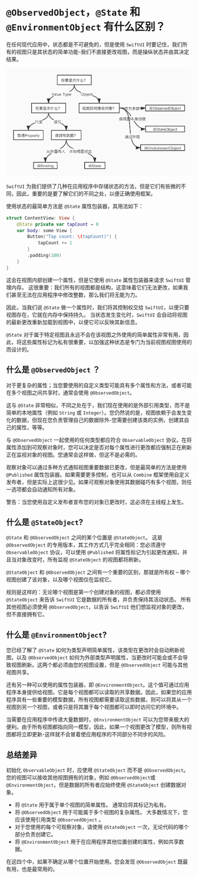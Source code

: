 `@ObservedObject`，`@State` 和 `@EnvironmentObject` 有什么区别？
===

在任何现代应用中，状态都是不可避免的，但是使用 `SwiftUI` 时要记住，我们所有的视图只是其状态的简单功能-我们不直接更改视图，而是操纵状态并由其决定结果。

![](imgs/1.jpg)

`SwiftUI` 为我们提供了几种在应用程序中存储状态的方法，但是它们有些微的不同，因此，重要的是要了解它们的不同之处，以便正确使用框架。

使用状态的最简单方法是 `@State` 属性包装器，其用法如下：

```swift
struct ContentView: View {
    @State private var tapCount = 0
    var body: some View {
        Button("Tap count: \(tapCount)") {
            tapCount += 1
        }
        .padding(100)
    }
}
```

这会在视图内部创建一个属性，但是它使用 `@State` 属性包装器来请求 `SwiftUI` 管理内存。 这很重要：我们所有的视图都是结构，这意味着它们无法更改，如果我们甚至无法在应用程序中修改整数，那么我们将无能为力。

因此，当我们说 `@State` 做一个属性时，我们将其控制权交给 `SwiftUI`，以便只要视图存在，它就在内存中保持持久。 当状态发生变化时，`SwiftUI` 会自动将视图的最新更改重新加载到视图中，以便它可以反映其新信息。

`@State` 对于属于特定视图且永远不会在该视图之外使用的简单属性非常有用，因此，将这些属性标记为私有很重要，以加强这种状态是专门为当前视图视图使用的而设计的。

## 什么是 `@ObservedObject` ？

对于更复杂的属性；当您要使用的自定义类型可能具有多个属性和方法，或者可能在多个视图之间共享时，通常会使用 `@ObservedObject`。

这与 `@State` 非常相似，不同之处在于，我们现在使用的是外部引用类型，而不是简单的本地属性（例如 `String` 或 `Integer`）。您仍然说的是，视图依赖于会发生变化的数据，但现在您负责管理自己的数据除外-您需要创建该类的实例，创建其自己的属性，等等。

与 `@ObservedObject` 一起使用的任何类型都应符合 `ObservableObject` 协议。在将属性添加到可观察对象时，您可以决定是否对每个属性进行更改都应强制正在刷新正在监视对象的视图。您通常会这样做，但这不是必需的。

观察对象可以通过多种方式通知视图重要数据已更改，但是最简单的方法是使用 `@Published` 属性包装器。如果需要更多控制，也可以从 `Combine` 框架使用自定义发布者，但是实际上这很少见。如果可观察对象使用其数据碰巧有多个视图，则任一选项都会自动通知所有对象。

警告：当您使用自定义发布者宣布您的对象已更改时，这必须在主线程上发生。

## 什么是 `@StateObject`?

`@State` 和 `@ObservedObject` 之间的某个位置是 `@StateObject`。 这是 `@ObservedObject` 的专用版本，其工作方式几乎完全相同：您必须遵守 `ObservableObject` 协议，可以使用 `@Published` 将属性标记为引起更改通知，并且当对象改变时，所有监视 `@StateObject` 的视图都将刷新。

`@StateObject` 和 `@ObservedObject` 之间有一个重要的区别，那就是所有权 – 哪个视图创建了该对象，以及哪个视图仅在监视它。

规则是这样的：无论哪个视图是第一个创建对象的视图，都必须使用 `@StateObject` 来告诉 `SwiftUI` 它是数据的所有者，并负责保持其活动状态。 所有其他视图必须使用 `@ObservedObject`，以告诉 `SwiftUI` 他们想监视对象的更改，但不直接拥有它。

## 什么是 `@EnvironmentObject`?

您已经了解了 `@State` 如何为类型声明简单属性，该类型在更改时会自动刷新视图，以及 `@ObservedObject` 如何为外部类型声明属性，当更改时可能会或不会导致视图刷新。这两个都必须由您的视图设置，但是 `@ObservedObject` 可能与其他视图共享。

还有另一种可以使用的属性包装器，即 `@EnvironmentObject`。这个值可通过应用程序本身提供给视图，它是每个视图都可以读取的共享数据。因此，如果您的应用程序具有一些重要的模型数据，所有视图都需要读取这些数据，则可以将其从一个视图到另一个视图，或者只是将其置于每个视图都可以即时访问它的环境中。

当需要在应用程序中传递大量数据时，`@EnvironmentObject` 可以为您带来极大的便利。由于所有视图都指向同一模型，因此，如果一个视图更改了模型，则所有视图都将立即更新-这样就不会冒着使应用程序的不同部分不同步的风险。

## 总结差异

初始化 `ObservableObject` 时，应使用 `@StateObject` 而不是 `@ObservedObject`。 您的视图可以接收其他视图拥有的对象，例如 `@ObservedObject`或`@EnvironmentObject`，但是数据的所有者应始终使用 `@StateObject` 创建数据对象。

- 将 `@State` 用于属于单个视图的简单属性。 通常应将其标记为私有。
- 将 `@ObservedObject` 用于可能属于多个视图的复杂属性。 大多数情况下，您应该使用引用类型 `@ObservedObject` 。
- 对于您使用的每个可观察对象，请使用 `@StateObject` 一次，无论代码的哪个部分负责创建它。
- 将 `@EnvironmentObject` 用于在应用程序其他位置创建的属性，例如共享数据。

在这四个中，如果不确定从哪个位置开始使用。您会发现 `@ObservedObject` 既最有用，也是最常用的。

